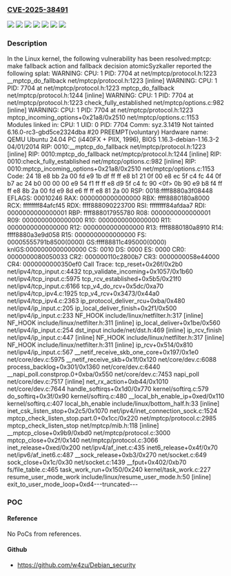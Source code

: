 ### [CVE-2025-38491](https://cve.mitre.org/cgi-bin/cvename.cgi?name=CVE-2025-38491)
![](https://img.shields.io/static/v1?label=Product&message=Linux&color=blue)
![](https://img.shields.io/static/v1?label=Version&message=&color=brightgreen)
![](https://img.shields.io/static/v1?label=Version&message=0530020a7c8f2204e784f0dbdc882bbd961fdbde%20&color=brightgreen)
![](https://img.shields.io/static/v1?label=Version&message=5.19%20&color=brightgreen)
![](https://img.shields.io/static/v1?label=Version&message=609937aa962a62e93acfc04dd370b665e6152dfb%20&color=brightgreen)
![](https://img.shields.io/static/v1?label=Version&message=6654efe264b014d8ea9fc38f79efb568b1b79069%20&color=brightgreen)
![](https://img.shields.io/static/v1?label=Vulnerability&message=n%2Fa&color=blue)

### Description

In the Linux kernel, the following vulnerability has been resolved:mptcp: make fallback action and fallback decision atomicSyzkaller reported the following splat:  WARNING: CPU: 1 PID: 7704 at net/mptcp/protocol.h:1223 __mptcp_do_fallback net/mptcp/protocol.h:1223 [inline]  WARNING: CPU: 1 PID: 7704 at net/mptcp/protocol.h:1223 mptcp_do_fallback net/mptcp/protocol.h:1244 [inline]  WARNING: CPU: 1 PID: 7704 at net/mptcp/protocol.h:1223 check_fully_established net/mptcp/options.c:982 [inline]  WARNING: CPU: 1 PID: 7704 at net/mptcp/protocol.h:1223 mptcp_incoming_options+0x21a8/0x2510 net/mptcp/options.c:1153  Modules linked in:  CPU: 1 UID: 0 PID: 7704 Comm: syz.3.1419 Not tainted 6.16.0-rc3-gbd5ce2324dba #20 PREEMPT(voluntary)  Hardware name: QEMU Ubuntu 24.04 PC (i440FX + PIIX, 1996), BIOS 1.16.3-debian-1.16.3-2 04/01/2014  RIP: 0010:__mptcp_do_fallback net/mptcp/protocol.h:1223 [inline]  RIP: 0010:mptcp_do_fallback net/mptcp/protocol.h:1244 [inline]  RIP: 0010:check_fully_established net/mptcp/options.c:982 [inline]  RIP: 0010:mptcp_incoming_options+0x21a8/0x2510 net/mptcp/options.c:1153  Code: 24 18 e8 bb 2a 00 fd e9 1b df ff ff e8 b1 21 0f 00 e8 ec 5f c4 fc 44 0f b7 ac 24 b0 00 00 00 e9 54 f1 ff ff e8 d9 5f c4 fc 90 <0f> 0b 90 e9 b8 f4 ff ff e8 8b 2a 00 fd e9 8d e6 ff ff e8 81 2a 00  RSP: 0018:ffff8880a3f08448 EFLAGS: 00010246  RAX: 0000000000000000 RBX: ffff8880180a8000 RCX: ffffffff84afcf45  RDX: ffff888090223700 RSI: ffffffff84afdaa7 RDI: 0000000000000001  RBP: ffff888017955780 R08: 0000000000000001 R09: 0000000000000000  R10: 0000000000000000 R11: 0000000000000000 R12: 0000000000000000  R13: ffff8880180a8910 R14: ffff8880a3e9d058 R15: 0000000000000000  FS:  00005555791b8500(0000) GS:ffff88811c495000(0000) knlGS:0000000000000000  CS:  0010 DS: 0000 ES: 0000 CR0: 0000000080050033  CR2: 000000110c2800b7 CR3: 0000000058e44000 CR4: 0000000000350ef0  Call Trace:   <IRQ>   tcp_reset+0x26f/0x2b0 net/ipv4/tcp_input.c:4432   tcp_validate_incoming+0x1057/0x1b60 net/ipv4/tcp_input.c:5975   tcp_rcv_established+0x5b5/0x21f0 net/ipv4/tcp_input.c:6166   tcp_v4_do_rcv+0x5dc/0xa70 net/ipv4/tcp_ipv4.c:1925   tcp_v4_rcv+0x3473/0x44a0 net/ipv4/tcp_ipv4.c:2363   ip_protocol_deliver_rcu+0xba/0x480 net/ipv4/ip_input.c:205   ip_local_deliver_finish+0x2f1/0x500 net/ipv4/ip_input.c:233   NF_HOOK include/linux/netfilter.h:317 [inline]   NF_HOOK include/linux/netfilter.h:311 [inline]   ip_local_deliver+0x1be/0x560 net/ipv4/ip_input.c:254   dst_input include/net/dst.h:469 [inline]   ip_rcv_finish net/ipv4/ip_input.c:447 [inline]   NF_HOOK include/linux/netfilter.h:317 [inline]   NF_HOOK include/linux/netfilter.h:311 [inline]   ip_rcv+0x514/0x810 net/ipv4/ip_input.c:567   __netif_receive_skb_one_core+0x197/0x1e0 net/core/dev.c:5975   __netif_receive_skb+0x1f/0x120 net/core/dev.c:6088   process_backlog+0x301/0x1360 net/core/dev.c:6440   __napi_poll.constprop.0+0xba/0x550 net/core/dev.c:7453   napi_poll net/core/dev.c:7517 [inline]   net_rx_action+0xb44/0x1010 net/core/dev.c:7644   handle_softirqs+0x1d0/0x770 kernel/softirq.c:579   do_softirq+0x3f/0x90 kernel/softirq.c:480   </IRQ>   <TASK>   __local_bh_enable_ip+0xed/0x110 kernel/softirq.c:407   local_bh_enable include/linux/bottom_half.h:33 [inline]   inet_csk_listen_stop+0x2c5/0x1070 net/ipv4/inet_connection_sock.c:1524   mptcp_check_listen_stop.part.0+0x1cc/0x220 net/mptcp/protocol.c:2985   mptcp_check_listen_stop net/mptcp/mib.h:118 [inline]   __mptcp_close+0x9b9/0xbd0 net/mptcp/protocol.c:3000   mptcp_close+0x2f/0x140 net/mptcp/protocol.c:3066   inet_release+0xed/0x200 net/ipv4/af_inet.c:435   inet6_release+0x4f/0x70 net/ipv6/af_inet6.c:487   __sock_release+0xb3/0x270 net/socket.c:649   sock_close+0x1c/0x30 net/socket.c:1439   __fput+0x402/0xb70 fs/file_table.c:465   task_work_run+0x150/0x240 kernel/task_work.c:227   resume_user_mode_work include/linux/resume_user_mode.h:50 [inline]   exit_to_user_mode_loop+0xd4---truncated---

### POC

#### Reference
No PoCs from references.

#### Github
- https://github.com/w4zu/Debian_security


